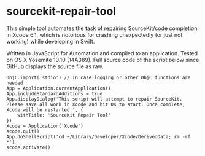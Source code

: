sourcekit-repair-tool
=====================

This simple tool automates the task of repairing SourceKit/code completion in Xcode 6.1, which is notorious for crashing unexpectedly (or just not working) while developing in Swift.

Written in JavaScript for Automation and compiled to an application. Tested on OS X Yosemite 10.10 (14A389). Full source code of the script below since GitHub displays the source file as raw.

```
ObjC.import('stdio') // In case logging or other ObjC functions are needed
App = Application.currentApplication()
App.includeStandardAdditions = true
App.displayDialog('This script will attempt to repair SourceKit. Please save all work in Xcode and hit OK to start. Once complete, Xcode will be restarted.', {
	withTitle: 'SourceKit Repair Tool'
})
Xcode = Application('Xcode')
Xcode.quit()
App.doShellScript('cd ~/Library/Developer/Xcode/DerivedData; rm -rf *')
Xcode.activate()
```
